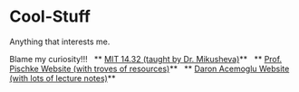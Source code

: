 # Cool-Stuff
Anything that interests me.

Blame my curiosity!!!  
** [MIT 14.32 (taught by Dr. Mikusheva)](http://stellar.mit.edu/S/course/14/fa16/14.32/index.html)**   
** [Prof. Pischke Website (with troves of resources)](http://econ.lse.ac.uk/staff/spischke/index_own.html)**   
** [Daron Acemoglu Website (with lots of lecture notes)](http://economics.mit.edu/faculty/acemoglu/courses)**  
